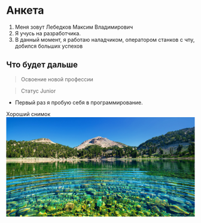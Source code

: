 # Анкета

1. Меня зовут Лебедков Максим Владимирович
2. Я учусь на разработчика.
3. В данный момент, я работаю наладчиком, оператором станков с чпу, добился больших успехов 

## Что будет дальше 

>Освоение новой профессии 

>Статус Junior

* Первый раз я пробую себя в программирование.



Хороший снимок
![maks!](maks.jpg) 















